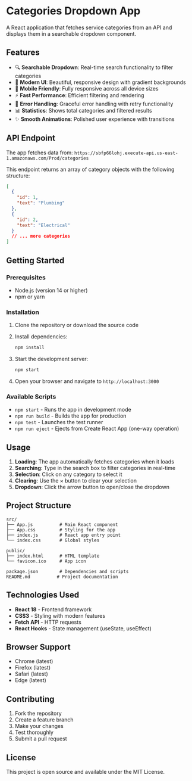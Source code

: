 # Categories Dropdown App

A React application that fetches service categories from an API and displays them in a searchable dropdown component.

## Features

- 🔍 **Searchable Dropdown**: Real-time search functionality to filter categories
- 🎨 **Modern UI**: Beautiful, responsive design with gradient backgrounds
- 📱 **Mobile Friendly**: Fully responsive across all device sizes
- ⚡ **Fast Performance**: Efficient filtering and rendering
- 🔄 **Error Handling**: Graceful error handling with retry functionality
- 📊 **Statistics**: Shows total categories and filtered results
- ✨ **Smooth Animations**: Polished user experience with transitions

## API Endpoint

The app fetches data from: `https://sbfp66lohj.execute-api.us-east-1.amazonaws.com/Prod/categories`

This endpoint returns an array of category objects with the following structure:
```json
[
  {
    "id": 1,
    "text": "Plumbing"
  },
  {
    "id": 2,
    "text": "Electrical"
  }
  // ... more categories
]
```

## Getting Started

### Prerequisites

- Node.js (version 14 or higher)
- npm or yarn

### Installation

1. Clone the repository or download the source code
2. Install dependencies:
   ```bash
   npm install
   ```

3. Start the development server:
   ```bash
   npm start
   ```

4. Open your browser and navigate to `http://localhost:3000`

### Available Scripts

- `npm start` - Runs the app in development mode
- `npm run build` - Builds the app for production
- `npm test` - Launches the test runner
- `npm run eject` - Ejects from Create React App (one-way operation)

## Usage

1. **Loading**: The app automatically fetches categories when it loads
2. **Searching**: Type in the search box to filter categories in real-time
3. **Selection**: Click on any category to select it
4. **Clearing**: Use the × button to clear your selection
5. **Dropdown**: Click the arrow button to open/close the dropdown

## Project Structure

```
src/
├── App.js          # Main React component
├── App.css         # Styling for the app
├── index.js        # React app entry point
└── index.css       # Global styles

public/
├── index.html      # HTML template
└── favicon.ico     # App icon

package.json        # Dependencies and scripts
README.md          # Project documentation
```

## Technologies Used

- **React 18** - Frontend framework
- **CSS3** - Styling with modern features
- **Fetch API** - HTTP requests
- **React Hooks** - State management (useState, useEffect)

## Browser Support

- Chrome (latest)
- Firefox (latest)
- Safari (latest)
- Edge (latest)

## Contributing

1. Fork the repository
2. Create a feature branch
3. Make your changes
4. Test thoroughly
5. Submit a pull request

## License

This project is open source and available under the MIT License. 
